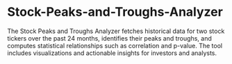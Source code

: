 # Stock-Peaks-and-Troughs-Analyzer
The Stock Peaks and Troughs Analyzer fetches historical data for two stock tickers over the past 24 months, identifies their peaks and troughs, and computes statistical relationships such as correlation and p-value. The tool includes visualizations and actionable insights for investors and analysts.
